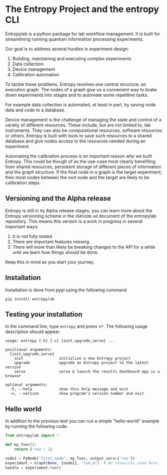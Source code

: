 # The Entropy Project and the entropy CLI

Entropylab is a python package for lab workflow management.
It is built for streamlining running quantum information processing experiments. 

Our goal is to address several hurdles in experiment design: 

1. Building, maintaining and executing complex experiments
2. Data collection
3. Device management
4. Calibration automation

To tackle these problems, Entropy revolves one central structure: an execution graph. 
The nodes of a graph give us a convenient way
to brake down experiments into stages and to automate some repetitive tasks.

For example data collection is automated, at least in part, 
by saving node data and code to a database. 

Device management is the challenge of managing the state and control
of a variety of different resources. These include, but are not limited to,
lab instruments. 
They can also be computational resources, software resources or others. 
Entropy is built with tools to save such resources to a shared database 
and give nodes access to the resources needed during an experiment. 

Automating the calibration process is an important reason why we built
Entropy.
This could be though of as the use-case most clearly benefiting from shared
resources, persistent storage of different pieces of information
and the graph structure. If the final node in a graph is the target
experiment, then most nodes between the root node and the target are likely to be
calibration steps.

## Versioning and the Alpha release 

Entropy is still in its Alpha release stages, you can learn more about the Entropy versioning scheme in the `VERSION.md`
document of the entropylab repository. 
This means this version is a work in progress in several important ways: 

1. It is not fully tested
2. There are important features missing.
3. There will more than likely be breaking changes to the API for a while until we learn how things should be done. 

Keep this in mind as you start your journey. 

## Installation

Installation is done from pypi using the following command

```shell
pip install entropylab
```

## Testing your installation

In the command line, type `entropy` and press ↩. 
The following usage description should appear:
```
usage: entropy [-h] [-v] {init,upgrade,serve} ...

positional arguments:
  {init,upgrade,serve}
    init                initialize a new Entropy project
    upgrade             upgrade an Entropy project to the latest version
    serve               serve & launch the results dashboard app in a browser

optional arguments:
  -h, --help            show this help message and exit
  -v, --version         show program's version number and exit

```
## Hello world
In addition to the previous test you can run a simple "hello-world" example by running the following code.

```python
from entropylab import *

def my_func():
    return {'res': 1}

node1 = PyNode("first_node", my_func, output_vars={'res'})
experiment = Graph(None, {node1}, "run_a")  # No resources used here
handle = experiment.run()
```
